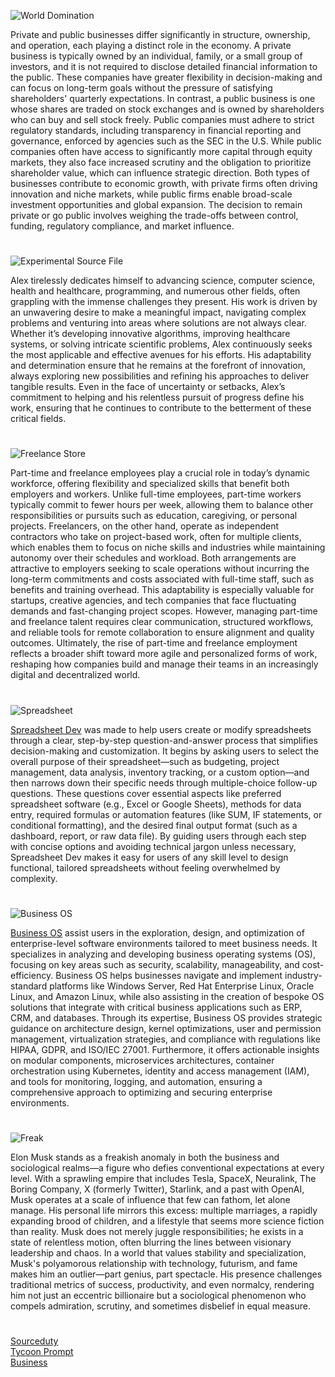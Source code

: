 ![World Domination](https://github.com/user-attachments/assets/234484b4-7cce-4174-9a96-5cf6556e10b7)

Private and public businesses differ significantly in structure, ownership, and operation, each playing a distinct role in the economy. A private business is typically owned by an individual, family, or a small group of investors, and it is not required to disclose detailed financial information to the public. These companies have greater flexibility in decision-making and can focus on long-term goals without the pressure of satisfying shareholders' quarterly expectations. In contrast, a public business is one whose shares are traded on stock exchanges and is owned by shareholders who can buy and sell stock freely. Public companies must adhere to strict regulatory standards, including transparency in financial reporting and governance, enforced by agencies such as the SEC in the U.S. While public companies often have access to significantly more capital through equity markets, they also face increased scrutiny and the obligation to prioritize shareholder value, which can influence strategic direction. Both types of businesses contribute to economic growth, with private firms often driving innovation and niche markets, while public firms enable broad-scale investment opportunities and global expansion. The decision to remain private or go public involves weighing the trade-offs between control, funding, regulatory compliance, and market influence.

#

![Experimental Source File](https://github.com/user-attachments/assets/8f8c7232-e625-47e9-8432-74f4301c9724)

Alex tirelessly dedicates himself to advancing science, computer science, health and healthcare, programming, and numerous other fields, often grappling with the immense challenges they present. His work is driven by an unwavering desire to make a meaningful impact, navigating complex problems and venturing into areas where solutions are not always clear. Whether it’s developing innovative algorithms, improving healthcare systems, or solving intricate scientific problems, Alex continuously seeks the most applicable and effective avenues for his efforts. His adaptability and determination ensure that he remains at the forefront of innovation, always exploring new possibilities and refining his approaches to deliver tangible results. Even in the face of uncertainty or setbacks, Alex’s commitment to helping and his relentless pursuit of progress define his work, ensuring that he continues to contribute to the betterment of these critical fields.

#

![Freelance Store](https://github.com/user-attachments/assets/896b514e-1735-4d80-9850-cbd4b54562fd)

Part-time and freelance employees play a crucial role in today’s dynamic workforce, offering flexibility and specialized skills that benefit both employers and workers. Unlike full-time employees, part-time workers typically commit to fewer hours per week, allowing them to balance other responsibilities or pursuits such as education, caregiving, or personal projects. Freelancers, on the other hand, operate as independent contractors who take on project-based work, often for multiple clients, which enables them to focus on niche skills and industries while maintaining autonomy over their schedules and workload. Both arrangements are attractive to employers seeking to scale operations without incurring the long-term commitments and costs associated with full-time staff, such as benefits and training overhead. This adaptability is especially valuable for startups, creative agencies, and tech companies that face fluctuating demands and fast-changing project scopes. However, managing part-time and freelance talent requires clear communication, structured workflows, and reliable tools for remote collaboration to ensure alignment and quality outcomes. Ultimately, the rise of part-time and freelance employment reflects a broader shift toward more agile and personalized forms of work, reshaping how companies build and manage their teams in an increasingly digital and decentralized world.

#

![Spreadsheet](https://github.com/user-attachments/assets/469d57b5-2efb-4c76-b1ec-71788e30a944)

[Spreadsheet Dev](https://chatgpt.com/g/g-683a1a49dfc48191b6954a1317825754-spreadsheet-dev) was made to help users create or modify spreadsheets through a clear, step-by-step question-and-answer process that simplifies decision-making and customization. It begins by asking users to select the overall purpose of their spreadsheet—such as budgeting, project management, data analysis, inventory tracking, or a custom option—and then narrows down their specific needs through multiple-choice follow-up questions. These questions cover essential aspects like preferred spreadsheet software (e.g., Excel or Google Sheets), methods for data entry, required formulas or automation features (like SUM, IF statements, or conditional formatting), and the desired final output format (such as a dashboard, report, or raw data file). By guiding users through each step with concise options and avoiding technical jargon unless necessary, Spreadsheet Dev makes it easy for users of any skill level to design functional, tailored spreadsheets without feeling overwhelmed by complexity.

#

![Business OS](https://github.com/user-attachments/assets/a8d8c315-8ec9-4359-86e4-c3d30671daf3)

[Business OS](https://chatgpt.com/g/g-682a9e8237f08191b0d70f0d7d100e80-business-os) assist users in the exploration, design, and optimization of enterprise-level software environments tailored to meet business needs. It specializes in analyzing and developing business operating systems (OS), focusing on key areas such as security, scalability, manageability, and cost-efficiency. Business OS helps businesses navigate and implement industry-standard platforms like Windows Server, Red Hat Enterprise Linux, Oracle Linux, and Amazon Linux, while also assisting in the creation of bespoke OS solutions that integrate with critical business applications such as ERP, CRM, and databases. Through its expertise, Business OS provides strategic guidance on architecture design, kernel optimizations, user and permission management, virtualization strategies, and compliance with regulations like HIPAA, GDPR, and ISO/IEC 27001. Furthermore, it offers actionable insights on modular components, microservices architectures, container orchestration using Kubernetes, identity and access management (IAM), and tools for monitoring, logging, and automation, ensuring a comprehensive approach to optimizing and securing enterprise environments.

#

![Freak](https://github.com/user-attachments/assets/37c6bc8a-9bd4-4b10-bf2d-762af415670b)

Elon Musk stands as a freakish anomaly in both the business and sociological realms—a figure who defies conventional expectations at every level. With a sprawling empire that includes Tesla, SpaceX, Neuralink, The Boring Company, X (formerly Twitter), Starlink, and a past with OpenAI, Musk operates at a scale of influence that few can fathom, let alone manage. His personal life mirrors this excess: multiple marriages, a rapidly expanding brood of children, and a lifestyle that seems more science fiction than reality. Musk does not merely juggle responsibilities; he exists in a state of relentless motion, often blurring the lines between visionary leadership and chaos. In a world that values stability and specialization, Musk's polyamorous relationship with technology, futurism, and fame makes him an outlier—part genius, part spectacle. His presence challenges traditional metrics of success, productivity, and even normalcy, rendering him not just an eccentric billionaire but a sociological phenomenon who compels admiration, scrutiny, and sometimes disbelief in equal measure.

#

[Sourceduty](https://sourceduty.com/)
<br>
[Tycoon Prompt](https://chatgpt.com/g/g-68384a2cf1088191bc7fb808f3b25e91-tycoon-prompt)
<br>
[Business](https://github.com/sourceduty/Business)
